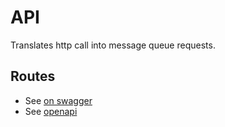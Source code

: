 # API

Translates http call into message queue requests.

## Routes

- See [on swagger](https://app.swaggerhub.com/apis/jneidel/htw-kbe-jneidel_api/1.0.0)
- See [openapi](openapi.yaml)
